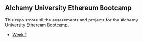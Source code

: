 ## Alchemy University Ethereum Bootcamp

This repo stores all the assessments and projects for the Alchemy University Ethereum Bootcamp.

- [Week 1](./week1)